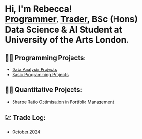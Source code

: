 <h1>Hi, I'm Rebecca! <br/><a href="https://github.com/bexgif">Programmer</a>, <a href="https://www.linkedin.com/in/rebecca-holland444/">Trader</a>, BSc (Hons) Data Science & AI Student at University of the Arts London.

<h2>👨‍💻 Programming Projects:</h2>
<ul>
    <li><a href="https://github.com/stars/bexgif/lists/data-analysis-projects">Data Analysis Projects</a></li>
    <li><a href="https://github.com/stars/bexgif/lists/basic-programming-projects">Basic Programming Projects</a></li>
</ul>


<h2>👨‍💻 Quantitative Projects:</h2>
<ul>
   <li><a href="https://github.com/stars/bexgif/lists/advanced-programming-projects">  Sharpe Ratio Optimisation in Portfolio Management</a></li>
</ul>

<h2> 💹 Trade Log:</h2>
<ul>
  <li><a href="https://imgur.com/gallery/october-2024-AMglaQ5">  October 2024</a></li>
</ul>


